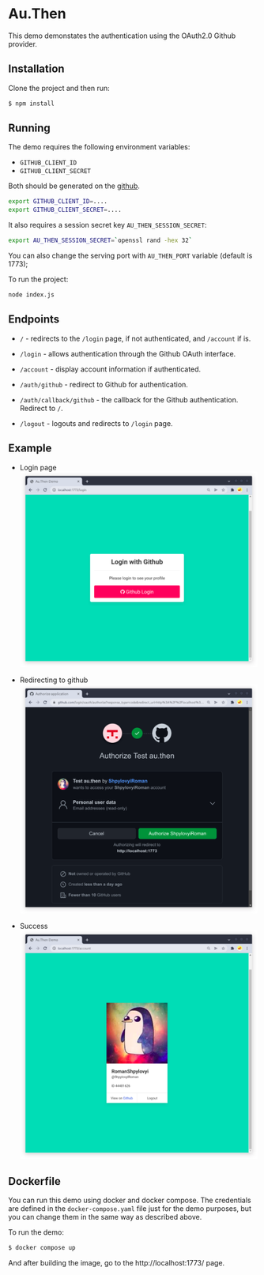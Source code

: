 # Au.Then

This demo demonstates the authentication using the OAuth2.0 Github provider.

## Installation

Clone the project and then run:
```bash
$ npm install
```

## Running

The demo requires the following environment variables:

- `GITHUB_CLIENT_ID`
- `GITHUB_CLIENT_SECRET`

Both should be generated on the [github](https://github.com/settings/applications/new).

```bash
export GITHUB_CLIENT_ID=....
export GITHUB_CLIENT_SECRET=....
```

It also requires a session secret key `AU_THEN_SESSION_SECRET`:

```bash
export AU_THEN_SESSION_SECRET=`openssl rand -hex 32`
``` 

You can also change the serving port with `AU_THEN_PORT` variable (default is 1773);

To run the project:
```bash
node index.js
```

## Endpoints

- `/` - redirects to the `/login` page, if not authenticated, and `/account` if is.

- `/login` - allows authentication through the Github OAuth interface.

- `/account` - display account information if authenticated.

- `/auth/github` - redirect to Github for authentication.

- `/auth/callback/github` - the callback for the Github authentication. Redirect to `/`.

- `/logout` - logouts and redirects to `/login` page.

## Example

- Login page
  ![](images/login.png)

- Redirecting to github
  ![](images/github.png)

- Success
  ![](images/success.png)


## Dockerfile

You can run this demo using docker and docker compose. The credentials are defined in the `docker-compose.yaml` file just for the demo purposes, but you can change them in the same way as described above.

To run the demo:

```bash
$ docker compose up
```

And after building the image, go to the http://localhost:1773/ page.
